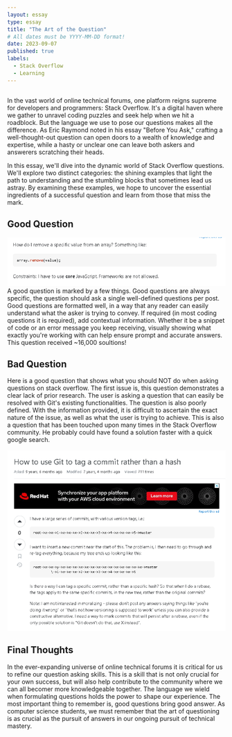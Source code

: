 ```yaml
---
layout: essay
type: essay
title: "The Art of the Question"
# All dates must be YYYY-MM-DD format!
date: 2023-09-07
published: true
labels:
  - Stack Overflow
  - Learning
---
```


## 

In the vast world of online technical forums, one platform reigns supreme for developers and programmers: Stack Overflow. It's a digital haven where we gather to unravel coding puzzles and seek help when we hit a roadblock. But the language we use to pose our questions makes all the difference. As Eric Raymond noted in his essay "Before You Ask," crafting a well-thought-out question can open doors to a wealth of knowledge and expertise, while a hasty or unclear one can leave both askers and answerers scratching their heads.

In this essay, we'll dive into the dynamic world of Stack Overflow questions. We'll explore two distinct categories: the shining examples that light the path to understanding and the stumbling blocks that sometimes lead us astray. By examining these examples, we hope to uncover the essential ingredients of a successful question and learn from those that miss the mark.

## Good Question

<img width="550px" height="auto" class="rounded float-start pe-4" src="../img/GoodQuestion.png">
<br>
A good question is marked by a few things. Good questions are always specific, the question should ask a single well-defined questions per post. Good questions are formatted well, in a way that any reader can easily understand what the asker is trying to convey. If required (in most coding questions it is required), add contextual information. Whether it be a snippet of code or an error message you keep receiving, visually showing what exactly you're working with can help ensure prompt and accurate answers. This question received ~16,000 soultions!


## Bad Question

Here is a good question that shows what you should NOT do when asking questions on stack overflow. The first issue is, this question demonstrates a clear lack of prior research. The user is asking a question that can easily be resolved with Git's existing functionalities. The question is also poorly defined. With the information provided, it is difficult to ascertain the exact nature of the issue, as well as what the user is trying to achieve. This is also a question that has been touched upon many times in the Stack Overflow community. He probably could have found a solution faster with a quick google search.
<br> <br> <img width="550px" height="auto" class="rounded float-start pe-4" src="../img/BadQuestion.png"> <br>

## Final Thoughts

In the ever-expanding universe of online technical forums it is critical for us to refine our question asking skills. This is a skill that is not only crucial for your own success, but will also help contribute to the community where we can all becomer more knowledgeable together. The language we wield when formulating questions holds the power to shape our experience. The most important thing to remember is, good questions bring good answer. As computer science students, we must remember that the art of questioning is as crucial as the pursuit of answers in our ongoing pursuit of technical mastery.
